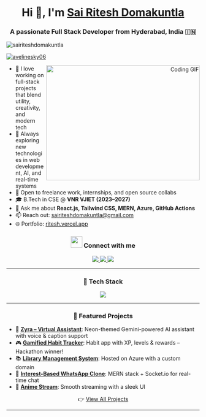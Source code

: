 <h1 align="center">Hi 👋, I'm <a href="https://ritesh.vercel.app" target="blank">Sai Ritesh Domakuntla</a></h1>
<h3 align="center">A passionate Full Stack Developer from Hyderabad, India 🇮🇳</h3>

<p align="left">
  <img src="https://komarev.com/ghpvc/?username=sairiteshdomakuntla&label=Profile%20views&color=0e75b6&style=flat" alt="sairiteshdomakuntla" />
</p>

<p align="left">
  <a href="https://twitter.com/avelinesky06" target="blank">
    <img src="https://img.shields.io/twitter/follow/avelinesky06?logo=twitter&style=for-the-badge" alt="avelinesky06" />
  </a>
</p>

<a target="_blank" align="right">
  <img align="right" height="300" width="400" alt="Coding GIF" src="https://media.giphy.com/media/SWoSkN6DxTszqIKEqv/giphy.gif" />
</a>

<ul>
  <li>🔭 I love working on full-stack projects that blend utility, creativity, and modern tech</li>
  <li>🌱 Always exploring new technologies in web development, AI, and real-time systems</li>
  <li>🤝 Open to freelance work, internships, and open source collabs</li>
  <li>🎓 B.Tech in CSE @ <strong>VNR VJIET (2023–2027)</strong></li>
  <li>💬 Ask me about <strong>React.js, Tailwind CSS, MERN, Azure, GitHub Actions</strong></li>
  <li>📫 Reach out: <a href="mailto:sairiteshdomakuntla@gmail.com">sairiteshdomakuntla@gmail.com</a></li>
  <li>🌐 Portfolio: <a href="https://ritesh.vercel.app" target="blank">ritesh.vercel.app</a></li>
</ul>

<h3 align="center">
  <img src="https://media.giphy.com/media/iY8CRBdQXODJSCERIr/giphy.gif" width="30" height="30" />
  Connect with me
</h3>

<p align="center">
  <a href="https://www.linkedin.com/in/sai-ritesh-domakuntla/" target="blank">
    <img src="https://img.icons8.com/doodle/40/000000/linkedin--v2.png" />
  </a>
  <a href="https://github.com/sairiteshdomakuntla" target="blank">
    <img src="https://img.icons8.com/doodle/40/000000/github--v1.png" />
  </a>
  <a href="https://twitter.com/avelinesky06" target="blank">
    <img src="https://img.icons8.com/doodle/40/000000/twitter--v1.png" />
  </a>
</p>

---

<h3 align="center">🚀 Tech Stack</h3>

<p align="center">
  <img src="https://skillicons.dev/icons?i=cpp,py,js,ts,react,nextjs,nodejs,express,mongodb,mysql,tailwind,bootstrap,html,css,vercel,azure,git,github,linux" />
</p>

---

<h3 align="center">📌 Featured Projects</h3>

<ul>
  <li>🧠 <strong><a href="https://github.com/sairiteshdomakuntla/Zyra---Virtual-Assistant">Zyra – Virtual Assistant</a></strong>: Neon-themed Gemini-powered AI assistant with voice & caption support</li>
  <li>🎮 <strong><a href="https://github.com/sairiteshdomakuntla/Gamified-Habit-Tracker">Gamified Habit Tracker</a></strong>: Habit app with XP, levels & rewards – Hackathon winner!</li>
  <li>📚 <strong><a href="https://library.24ninjas.in/">Library Management System</a></strong>: Hosted on Azure with a custom domain</li>
  <li>💬 <strong><a href="https://github.com/sairiteshdomakuntla/WhatsApp-Clone">Interest-Based WhatsApp Clone</a></strong>: MERN stack + Socket.io for real-time chat</li>
  <li>🎥 <strong><a href="https://github.com/sairiteshdomakuntla/Anime-Stream">Anime Stream</a></strong>: Smooth streaming with a sleek UI</li>
</ul>

<p align="center">
  👉 <a href="https://github.com/sairiteshdomakuntla?tab=repositories" target="blank">View All Projects</a>
</p>

---
